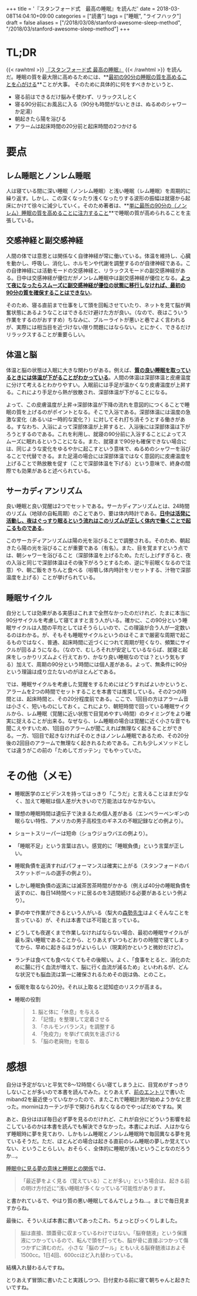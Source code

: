 +++
title = '『スタンフォード式　最高の睡眠』を読んだ'
date = 2018-03-08T14:04:10+09:00
categories = ["読書"]
tags = ["睡眠", "ライフハック"]
draft = false
aliases = ["/2018/03/08/stanford-awesome-sleep-method", "/2018/03/stanford-awesome-sleep-method"]
+++

# TL;DR

{{< rawhtml >}}
<a target="_blank" href="https://www.amazon.co.jp/gp/product/4763136011/ref=as_li_tl?ie=UTF8&camp=247&creative=1211&creativeASIN=4763136011&linkCode=as2&tag=mhffdq-22&linkId=d24aafae4c51a777ccf366e3d664ea70">『スタンフォード式 最高の睡眠』</a>
{{< /rawhtml >}}
を読んだ。睡眠の質を最大限に高めるためには、**<u>最初の90分の睡眠の質を高めることを心がける</u>**ことが大事。
そのために具体的に何をすべきかというと、

- 寝る前はできるだけ脳みそ使わず、リラックスしとく
- 寝る90分前にお風呂に入る（90分も時間がないときは、ぬるめのシャワーか足湯）
- 朝起きたら陽を浴びる
- アラームは起床時間の20分前と起床時間の2つかける

# 要点

## レム睡眠とノンレム睡眠
 
人は寝ている間に深い睡眠（ノンレム睡眠）と浅い睡眠（レム睡眠）を周期的に繰り返す。しかし、この深くなったり浅くなったりする波形の振幅は就寝から起床にかけて徐々に減少していく。そのため著者は、**<u>単に最所の90分の（ノンレム）睡眠の質を高めることに注力すること</u>**で睡眠の質が高められることを主張している。

## 交感神経と副交感神経

人間の体では意思とは関係なく自律神経が常に働いている。体温を維持し、心臓を動かし、呼吸し、消化し、ホルモンや代謝を調整するのが自律神経である。この自律神経には活動モードの交感神経と、リラックスモードの副交感神経がある。日中は交感神経が優位だがノンレム睡眠中は副交感神経が優位となる。**<u>よって夜になったらスムーズに副交感神経が優位の状態に移行しなければ、最初の90分の質を確保することはできない</u>**。

そのため、寝る直前まで仕事をして頭を回転させていたり、ネットを見て脳が興奮状態にあるようなことはできるだけ避けた方が良い。（なので、夜はこういう作業をするのがおすすめ）ちなみに、ブルーライトが悪いと巷でよく言われるが、実際には相当目を近づけない限り問題にはならない。とにかく、できるだけリラックスすることが重要らしい。

## 体温と脳

体温と脳の状態は入眠に大きな関わりがある。例えば、**<u>質の良い睡眠を取っているときには体温が下がることがわかっている</u>**。人間の体温は深部体温と皮膚温度に分けて考えるとわかりやすい。入眠前には手足が温かくなり皮膚温度が上昇する。これにより手足から熱が放散され、深部体温が下がることになる。

よって、この皮膚温度が上昇→深部体温が下降の流れを意図的につくることで睡眠の質を上げるのがポイントとなる。そこで入浴である。深部体温には温度の急激な変化（あるいは一時的な変化？）に対してそれ打ち消そうとする働きがある。すなわち、入浴によって深部体温が上昇すると、入浴後には深部体温は下がろうとするのである。これを利用し、就寝の90分前に入浴することによってスムーズに眠れるということになる。また、就寝まで90分も確保できない場合には、同じような変化をゆるやかに起こすという意味で、ぬるめのシャワーを浴びることで代替できる。また足湯の場合には深部体温ではなく意図的に皮膚温度を上げることで熱放散を促す（ことで深部体温を下げる）という意味で、終身の間際でも効果があると述べられている。

## サーカディアンリズム

良い睡眠と良い覚醒は2つでセットである。サーカディアンリズムとは、24時間のリズム（地球の自転周期）のことであり、要は体内時計である。**<u>日中は活発に活動し、夜はぐっすり眠るという流れはこのリズムが正しく体内で働くことで起こるものである</u>**。

このサーカディアンリズムは陽の光を浴びることで調整される。そのため、朝起きたら陽の光を浴びることが重要である（有名）。また、目を覚ますという点では、朝シャワーを浴びること（深部体温を上げるため。ただし上げすぎると、夜の入浴と同じで深部体温はその後下がろうとするため、逆に午前眠くなるので注意）や、朝ご飯をきちんと食べる（咀嚼し体内時計をリセットする、汁物で深部温度を上げる）ことが挙げられている。

## 睡眠サイクル

自分としては効果がある実感はこれまで全然なかったのだけれど、たまに本当に90分サイクルを考慮して寝てますと言う人がいる。確かに、この90分という睡眠サイクルは人間の平均としてはそうらしいので、この理論が合う人が一定数いるのはわかる。が、そもそも睡眠サイクルというのはそこまで厳密な周期で起こるものではなく、普通、起床時間に近づくにつれて周期が短くなり、頻繁にサイクルが回るようになる。（なので、むしろそれが安定しているならば、就寝と起床をしっかりリズムよく行えており、かなり良い睡眠なのでは？という気もする）加えて、周期の90分という時間には個人差がある。よって、無条件に90分という理論は成り立たないのがほとんどである。

では、睡眠サイクルを考慮した覚醒をするためにはどうすればよいかというと、アラームを2つの時間でセットすることを本書では推奨している。その2つの時間とは、起床時間と、その20分程度前である。ここで、1回目の方はアラーム音は小さく、短いものにしておく。これにより、朝短時間で回っている睡眠サイクルから、レム睡眠（覚醒に近い状態で目覚めやすい時間）のタイミングをより確実に捉えることが出来る。なぜなら、レム睡眠の場合は覚醒に近く小さな音でも聞こえやすいため、1回目のアラームが聞こえれば無理なく起きることができる。一方、1回目で起きなければそのときはノンレム睡眠であるため、その20分後の2回目のアラームで無理なく起きれるためである。これも少しメソッドとしては違うがこの前の「ためしてガッテン」でもやっていた。

# その他（メモ）

- 睡眠医学のエビデンスを持ってはっきり「こうだ」と言えることはまだ少なく、加えて睡眠は個人差が大きいので万能法はなかなかない。
- 理想の睡眠時間は遺伝子で決まるため個人差がある（エンペラーペンギンの眠らない特性、アメリカの男子高校生のギネスの不眠記録などの例より）。
- ショートスリーパーは短命（ショウジョウバエの例より）。
- 「睡眠不足」という言葉は古い。感覚的に「睡眠負債」という言葉が正しい。
- 睡眠負債を返済すればパフォーマンスは確実に上がる（スタンフォードのバスケットボールの選手の例より）。
- しかし睡眠負債の返済には滅茶苦茶時間がかかる（例えば40分の睡眠負債を返すのに、毎日14時間ベッドに居るのを3週間続ける必要があるという例より）。
- 夢の中で作業ができるという人がいる（梨大の[森勢先生](https://twitter.com/m_morise)はよくそんなことを言っている）が、それは本書では不可能と言っている。
- どうしても夜遅くまで作業しなければならない場合、最初の睡眠サイクルが最も深い睡眠であることから、とりあえずいつもどおりの時間で寝てしまってから、早めに起きるほうがよいらしい（現実的かというと微妙だけど）。
- ランチは食べても食べなくてもその後眠い。よく、「食事をとると、消化のために腸に行く血流が増えて、脳に行く血流が減るため」といわれるが、どんな状況でも脳血流は第一に確保されるためその説は偽、とのこと。
- 仮眠を取るなら20分。それ以上取ると認知症のリスクが高まる。
- 睡眠の役割

	> 1. 脳と体に「休息」を与える　
	> 2. 「記憶」を整理して定着させる
	> 3. 「ホルモンバランス」を調整する
	> 4. 「免疫力」を挙げて病気を遠ざける
	> 5. 「脳の老廃物」を取る



# 感想

自分は予定がないと平気で8〜12時間くらい寝てしまう上に、目覚めがすっきりしないことが多いので本書を読んでみた。とりあえず、[前のエントリ](/post/2017/01/01/003255/)で書いたmiband2を最近使っていなかったので、またこれで睡眠計測が始めようかなと思った。morninはカーテンが手で開けられなくなるのでやっぱだめですね。笑

あと、自分はほぼ毎日必ず夢を見るのだけれど、これが自分にどういう影響を起こしているのかは本書を読んでも解決できなかった。本書によれば、人はかならず睡眠時に夢を見ており、しかもレム睡眠とノンレム睡眠時で毎回異なる夢を見ているそうだ。ただ、ほとんどの場合は起きる直前のレム睡眠の夢しか覚えていない、ということらしい。おそらく、全体的に睡眠が浅いということなのだろうか…。

[睡眠中に見る夢の意味と睡眠との関係](http://sleeplaboratory.net/well-dream-reason/)では、

> 「最近夢をよく見る（覚えている）ことが多い」という場合は、起きる前の明け方付近に“浅い睡眠が多くなっている”可能性があります。

と書かれているで、やはり質の悪い睡眠してるんでしょうね…。まじで毎日見ますからね。

最後に、そういえば本書に書いてあったこれ、ちょっとびっくりしました。

> 脳は直接、頭蓋骨に収まっているわけではない。「脳脊髄液」という保護液につかっているので、転んで頭を打っても、脳が骨に直接ぶつかって傷つかずに済むのだ。
> 小さな「脳のプール」ともいえる脳脊髄液はおよそ1500cc。1日4回、600ccほど入れ替わっている。

結構入れ替わるんですね。

とりあえず冒頭に書いたこと実践しつつ、日付変わる前に寝て朝ちゃんと起きたいですね。

